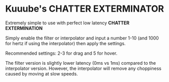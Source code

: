# Kuuube's **CHATTER EXTERMINATOR**

Extremely simple to use with perfect low latency **CHATTER EXTERMINATION**

Simply enable the filter or interpolator and input a number 1-10 (and 1000 for hertz if using the interpolator) then apply the settings.

Recommended settings: 2-3 for drag and 5 for hover.

The filter version is slightly lower latency (0ms vs 1ms) compared to the interpolator version. However, the interpolator will remove any choppiness caused by moving at slow speeds.

